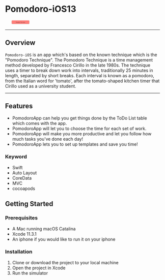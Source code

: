# Pomodoro-iOS13 
<div align="center" style="width: 100px; height 60px;"><img src="https://github.com/Aviad94/Pomodoro-iOS13/blob/master/Demo/Pomodoro%20Header.png" width="60%" height="60%" ></div>

---


## Overview

`Pomodoro-iOS` is an app which's based on the known technique which is the "Pomodoro Technique". The Pomodoro Technique is a time management method developed by Francesco Cirillo in the late 1980s. The technique uses a timer to break down work into intervals, traditionally 25 minutes in length, separated by short breaks. Each interval is known as a pomodoro, from the Italian word for 'tomato', after the tomato-shaped kitchen timer that Cirillo used as a university student.

---
## Features

- PomodoroApp can help you get things done by the ToDo List table which comes with the app.
- PomodoroApp will let you to choose the time for each set of work.
- PomodoroApp will make you more productive and let you follow how much tasks you've done each day!
- PomodoroApp lets you to set up templates and save you time!


### Keyword
- Swift
- Auto Layout
- CoreData
- MVC
- cocoapods


## Getting Started

### Prerequisites

- A Mac running macOS Catalina 
- Xcode 11.3.1
- An iphone if you would like to run it on your iphone

### Installation

1. Clone or download the project to your local machine
2. Open the project in Xcode
3. Run the simulator

